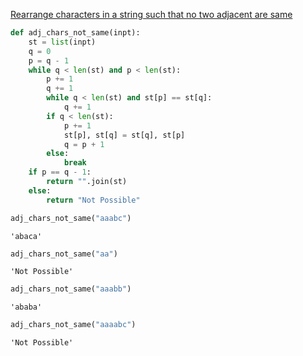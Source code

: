 
[Rearrange characters in a string such that no two adjacent are same](http://www.geeksforgeeks.org/rearrange-characters-string-no-two-adjacent/)


```python
def adj_chars_not_same(inpt):
    st = list(inpt)
    q = 0
    p = q - 1
    while q < len(st) and p < len(st):
        p += 1
        q += 1
        while q < len(st) and st[p] == st[q]:
            q += 1
        if q < len(st):
            p += 1
            st[p], st[q] = st[q], st[p]
            q = p + 1
        else:
            break
    if p == q - 1:
        return "".join(st)
    else:
        return "Not Possible"
```


```python
adj_chars_not_same("aaabc")
```




    'abaca'




```python
adj_chars_not_same("aa")
```




    'Not Possible'




```python
adj_chars_not_same("aaabb")
```




    'ababa'




```python
adj_chars_not_same("aaaabc")
```




    'Not Possible'


